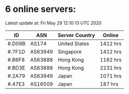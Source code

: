 # 6 online servers:

Latest update at: Fri May 29 12:10:13 UTC 2020

| ID | ASN | Server Country | Online |
| -- | --- | -------------- | ------ |
| #.D09B | AS174 | United States | 1412 hrs |
| #.7F1D | AS63949 | Singapore | 1412 hrs |
| #.B6F8 | AS63888 | Hong Kong | 1162 hrs |
| #.BD3E | AS63888 | Hong Kong | 2231 hrs |
| #.2A79 | AS63949 | Japan | 1071 hrs |
| #.47E3 | AS16509 | Japan | 187 hrs |

